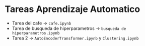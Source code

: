 # Tareas Aprendizaje Automatico

- Tarea del cafe -> `cafe.ipynb`
- Tarea de busqueda de hiperparametros -> `busqueda de hiperparametros.ipynb`
- Tarea 2 -> `AutoEncoderTransformer.ipynb` y `Clustering.ipynb`
